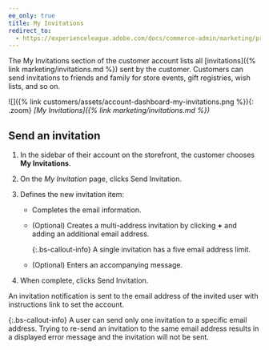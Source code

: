 ```yaml
---
ee_only: true
title: My Invitations
redirect_to:
  - https://experienceleague.adobe.com/docs/commerce-admin/marketing/promotions/events/invitations.html#my-invitations
---
```


The My Invitations section of the customer account lists all [invitations]({% link marketing/invitations.md %}) sent by the customer. Customers can send invitations to friends and family for store events, gift registries, wish lists, and so on.

![]({% link customers/assets/account-dashboard-my-invitations.png %}){: .zoom}
_[My Invitations]({% link marketing/invitations.md %})_

## Send an invitation

1. In the sidebar of their account on the storefront, the customer chooses **My Invitations**.

1. On the _My Invitation_ page, clicks <span class="btn">Send Invitation</span>.

1. Defines the new invitation item:

   - Completes the email information.

   - (Optional) Creates a multi-address invitation by clicking **+** and adding an additional email address.

      {:.bs-callout-info}
      A single invitation has a five email address limit.

   - (Optional) Enters an accompanying message.

1. When complete, clicks <span class="btn">Send Invitation</span>.

An invitation notification is sent to the email address of the invited user with instructions link to set the account.

{:.bs-callout-info}
A user can send only one invitation to a specific email address. Trying to re-send an invitation to the same email address results in a displayed error message and the invitation will not be sent.